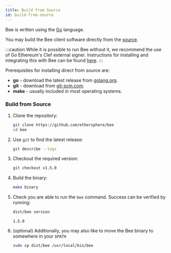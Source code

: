 ```yaml
---
title: Build from Source
id: build-from-source
---
```


Bee is written using the [Go](https://golang.org) language.

You may build the Bee client software directly from the [source](https://github.com/ethersphere/bee).

:::caution
While it is possible to run Bee without it, we recommend the use of Go Ethereum's Clef external signer. Instructions for installing and integrating this with Bee can be found [here](/docs/installation/bee-clef).
:::

Prerequisites for installing direct from source are:

-  **go** - download the latest release from [golang.org](https://golang.org/dl).
-  **git** - download from [git-scm.com](https://git-scm.com/).
-  **make** - usually included in most operating systems.

### Build from Source

1. Clone the repository:

   ```bash
   git clone https://github.com/ethersphere/bee
   cd bee
   ```

2. Use `git` to find the latest release:

   ```bash
   git describe --tags
   ```

3. Checkout the required version:

   ```bash
   git checkout v1.5.0
   ```

4. Build the binary:

   ```bash
   make binary
   ```

5. Check you are able to run the `bee` command. Success can be verified by running:

   ```bash
   dist/bee version
   ```

   ```
   1.5.0
   ```

6. (optional) Additionally, you may also like to move the Bee binary to somewhere in your `$PATH`

   ```bash
   sudo cp dist/bee /usr/local/bin/bee
   ```
